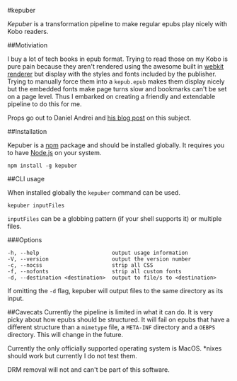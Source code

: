 #kepuber

*Kepuber* is a transformation pipeline to make regular epubs play nicely with Kobo readers.

##Motiviation

I buy a lot of tech books in epub format. Trying to read those on my Kobo is pure pain because they aren't rendered using the awesome built in [webkit renderer](http://readium.org/) but display with the styles and fonts included by the publisher. Trying to manually force them into a `kepub.epub` makes them display nicely but the embedded fonts make page turns slow and bookmarks can't be set on a page level. Thus I embarked on creating a friendly and extendable pipeline to do this for me.

Props go out to Daniel Andrei and [his blog post](http://dsandrei.blogspot.de/2012/07/koboish-ebooks.html) on this subject.

##Installation

Kepuber is a [npm](https://www.npmjs.com/) package and should be installed globally. It requires you to have [Node.js](http://nodejs.org/) on your system.

```shell
npm install -g kepuber
```

##CLI usage

When installed globally the `kepuber` command can be used.

```shell
kepuber inputFiles
```

`inputFiles` can be a globbing pattern (if your shell supports it) or multiple files.

###Options

```
-h, --help                       output usage information
-V, --version                    output the version number
-c, --nocss                      strip all CSS
-f, --nofonts                    strip all custom fonts
-d, --destination <destination>  output to file/s to <destination>
```
If omitting the `-d` flag, kepuber will output files to the same directory as its input.

##Cavecats
Currently the pipeline is limited in what it can do. It is very picky about how epubs should be structured. It will fail on epubs that have a different structure than a `mimetype` file, a `META-INF` directory and a `OEBPS` directory. This will change in the future.

Currently the only officially supported operating system is MacOS. *nixes should work but currently I do not test them.

DRM removal will not and can't be part of this software.